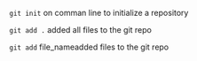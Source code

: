 `git init` on comman line to initialize a repository

`git add .` added all files to the git repo

`git add` file_nameadded files to the git repo
